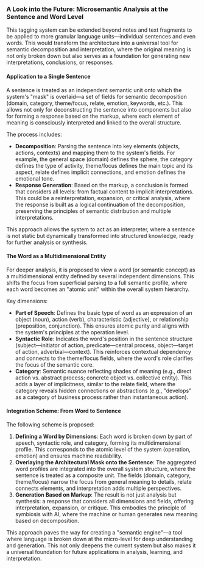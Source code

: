 ### A Look into the Future: Microsemantic Analysis at the Sentence and Word Level

This tagging system can be extended beyond notes and text fragments to be applied to more granular language units—individual sentences and even words. This would transform the architecture into a universal tool for semantic decomposition and interpretation, where the original meaning is not only broken down but also serves as a foundation for generating new interpretations, conclusions, or responses.

#### Application to a Single Sentence
A sentence is treated as an independent semantic unit onto which the system's "mask" is overlaid—a set of fields for semantic decomposition (domain, category, theme/focus, relate, emotion, keywords, etc.). This allows not only for deconstructing the sentence into components but also for forming a response based on the markup, where each element of meaning is consciously interpreted and linked to the overall structure.

The process includes:
- **Decomposition**: Parsing the sentence into key elements (objects, actions, contexts) and mapping them to the system's fields. For example, the general space (domain) defines the sphere, the category defines the type of activity, theme/focus defines the main topic and its aspect, relate defines implicit connections, and emotion defines the emotional tone.
- **Response Generation**: Based on the markup, a conclusion is formed that considers all levels: from factual content to implicit interpretations. This could be a reinterpretation, expansion, or critical analysis, where the response is built as a logical continuation of the decomposition, preserving the principles of semantic distribution and multiple interpretations.

This approach allows the system to act as an interpreter, where a sentence is not static but dynamically transformed into structured knowledge, ready for further analysis or synthesis.

#### The Word as a Multidimensional Entity
For deeper analysis, it is proposed to view a word (or semantic concept) as a multidimensional entity defined by several independent dimensions. This shifts the focus from superficial parsing to a full semantic profile, where each word becomes an "atomic unit" within the overall system hierarchy.

Key dimensions:
- **Part of Speech**: Defines the basic type of word as an expression of an object (noun), action (verb), characteristic (adjective), or relationship (preposition, conjunction). This ensures atomic purity and aligns with the system's principles at the operation level.
- **Syntactic Role**: Indicates the word's position in the sentence structure (subject—initiator of action, predicate—central process, object—target of action, adverbial—context). This reinforces contextual dependency and connects to the theme/focus fields, where the word's role clarifies the focus of the semantic core.
- **Category**: Semantic nuance reflecting shades of meaning (e.g., direct action vs. abstract process; concrete object vs. collective entity). This adds a layer of implicitness, similar to the relate field, where the category reveals hidden connections or abstractions (e.g., "develops" as a category of business process rather than instantaneous action).

#### Integration Scheme: From Word to Sentence
The following scheme is proposed:
1.  **Defining a Word by Dimensions**: Each word is broken down by part of speech, syntactic role, and category, forming its multidimensional profile. This corresponds to the atomic level of the system (operation, emotion) and ensures machine readability.
2.  **Overlaying the Architectural Mask onto the Sentence**: The aggregated word profiles are integrated into the overall system structure, where the sentence is treated as a composite unit. The fields (domain, category, theme/focus) narrow the focus from general meaning to details, relate connects elements, and interpretation adds multiple perspectives.
3.  **Generation Based on Markup**: The result is not just analysis but synthesis: a response that considers all dimensions and fields, offering interpretation, expansion, or critique. This embodies the principle of symbiosis with AI, where the machine or human generates new meaning based on decomposition.

This approach paves the way for creating a "semantic engine"—a tool where language is broken down at the micro-level for deep understanding and generation. This not only deepens the current system but also makes it a universal foundation for future applications in analysis, learning, and interpretation.
